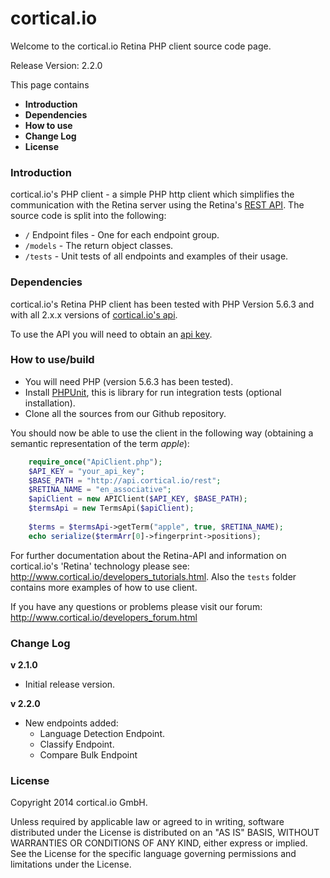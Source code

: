 cortical.io
===========
Welcome to the cortical.io Retina PHP client source code page.

Release Version: 2.2.0

This page contains
<UL>
<LI><B>Introduction</B></LI>
<LI><B>Dependencies</B></LI>
<LI><B>How to use</B></LI>
<LI><B>Change Log</B></LI>
<LI><B>License</B></LI>
</UL>


### Introduction
cortical.io's PHP client - a simple PHP http client which simplifies the communication with the Retina server using the Retina's <a href="http://api.cortical.io/">REST API</a>. 
The source code is split into the following:

* `/` Endpoint files - One for each endpoint group.
* `/models` - The return object classes.
* `/tests` - Unit tests of all endpoints and examples of their usage.


### Dependencies
cortical.io's Retina PHP client has been tested with PHP Version 5.6.3 and with all 2.x.x versions of <a href="http://api.cortical.io">cortical.io's api</a>.

To use the API you will need to obtain an <a href="http://www.cortical.io/developers_apikey.html">api key</a>.


### How to use/build
* You will need PHP (version 5.6.3 has been tested).
* Install <a href="https://phpunit.de/getting-started.html">PHPUnit</a>, this is library for run integration tests (optional installation).
* Clone all the sources from our Github repository.

You should now be able to use the client in the following way (obtaining a semantic representation of the term *apple*):

```php
    require_once("ApiClient.php");
    $API_KEY = "your_api_key";
    $BASE_PATH = "http://api.cortical.io/rest";
    $RETINA_NAME = "en_associative";
    $apiClient = new APIClient($API_KEY, $BASE_PATH);
    $termsApi = new TermsApi($apiClient);
    
    $terms = $termsApi->getTerm("apple", true, $RETINA_NAME);
    echo serialize($termArr[0]->fingerprint->positions);
```

For further documentation about the Retina-API and information on cortical.io's 'Retina' technology please see: 
http://www.cortical.io/developers_tutorials.html. Also the `tests` folder contains more examples of how to use client. 

If you have any questions or problems please visit our forum:
http://www.cortical.io/developers_forum.html

### Change Log
<B>v 2.1.0</B>
* Initial release version.

<B>v 2.2.0</B>
* New endpoints added:
  * Language Detection Endpoint.
  * Classify Endpoint.
  * Compare Bulk Endpoint
    
### License
Copyright 2014 cortical.io GmbH.

Unless required by applicable law or agreed to in writing, software
distributed under the License is distributed on an "AS IS" BASIS,
WITHOUT WARRANTIES OR CONDITIONS OF ANY KIND, either express or implied.
See the License for the specific language governing permissions and
limitations under the License.